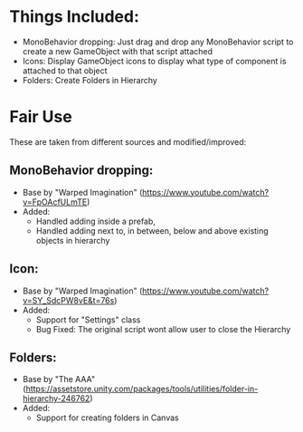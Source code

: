 # Things Included:
- MonoBehavior dropping: Just drag and drop any MonoBehavior script to create a new GameObject with that script attached
- Icons: Display GameObject icons to display what type of component is attached to that object
- Folders: Create Folders in Hierarchy


# Fair Use
These are taken from different sources and modified/improved:
## MonoBehavior dropping: 
  - Base by "Warped Imagination" (https://www.youtube.com/watch?v=FpOAcfULmTE) 
  - Added: 
    - Handled adding inside a prefab, 
    - Handled adding next to, in between, below and above existing objects in hierarchy

## Icon:
  - Base by "Warped Imagination" (https://www.youtube.com/watch?v=SY_SdcPW8vE&t=76s) 
  - Added:
    - Support for "Settings" class
    - Bug Fixed: The original script wont allow user to close the Hierarchy

## Folders:
  - Base by "The AAA" (https://assetstore.unity.com/packages/tools/utilities/folder-in-hierarchy-246762)
  - Added:
    - Support for creating folders in Canvas